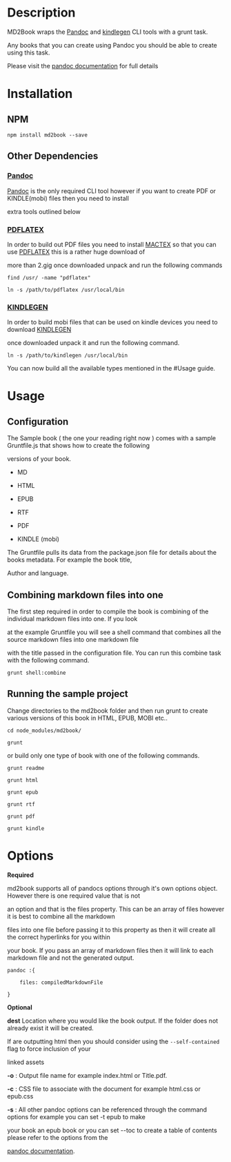 Description
===========

MD2Book wraps the [Pandoc](http://johnmacfarlane.net/pandoc) and
[kindlegen](http://www.amazon.com/gp/feature.html?ie=UTF8&docId=1000234621)
CLI tools with a grunt task.

Any books that you can create using Pandoc you should be able to create
using this task.

Please visit the [pandoc
documentation](http://johnmacfarlane.net/pandoc/README.html) for full
details

Installation
============

NPM
---


    npm install md2book --save

Other Dependencies
------------------

### [Pandoc](http://johnmacfarlane.net/pandoc)

[Pandoc](http://johnmacfarlane.net/pandoc) is the only required CLI tool
however if you want to create PDF or KINDLE(mobi) files then you need to
install

extra tools outlined below

### [PDFLATEX](http://www.tug.org/mactex/)

In order to build out PDF files you need to install
[MACTEX](http://www.tug.org/mactex/) so that you can use
[PDFLATEX](http://www.tug.org/mactex/) this is a rather huge download of

more than 2.gig once downloaded unpack and run the following commands


    find /usr/ -name "pdflatex"

    ln -s /path/to/pdflatex /usr/local/bin

### [KINDLEGEN](http://www.amazon.com/gp/feature.html?ie=UTF8&docId=1000765211)

In order to build mobi files that can be used on kindle devices you need
to download
[KINDLEGEN](http://www.amazon.com/gp/feature.html?ie=UTF8&docId=1000765211)

once downloaded unpack it and run the following command.


    ln -s /path/to/kindlegen /usr/local/bin

You can now build all the available types mentioned in the \#Usage
guide.

Usage
=====

Configuration
-------------

The Sample book ( the one your reading right now ) comes with a sample
Gruntfile.js that shows how to create the following

versions of your book.

-   MD

-   HTML

-   EPUB

-   RTF

-   PDF

-   KINDLE (mobi)

The Gruntfile pulls its data from the package.json file for details
about the books metadata. For example the book title,

Author and language.

Combining markdown files into one
---------------------------------

The first step required in order to compile the book is combining of the
individual markdown files into one. If you look

at the example Gruntfile you will see a shell command that combines all
the source markdown files into one markdown file

with the title passed in the configuration file. You can run this
combine task with the following command.


    grunt shell:combine

Running the sample project
--------------------------

Change directories to the md2book folder and then run grunt to create
various versions of this book in HTML, EPUB, MOBI etc..


    cd node_modules/md2book/

    grunt

or build only one type of book with one of the following commands.


    grunt readme

    grunt html

    grunt epub

    grunt rtf

    grunt pdf

    grunt kindle

Options
=======

**Required**

md2book supports all of pandocs options through it's own options object.
However there is one required value that is not

an option and that is the files property. This can be an array of files
however it is best to combine all the markdown

files into one file before passing it to this property as then it will
create all the correct hyperlinks for you within

your book. If you pass an array of markdown files then it will link to
each markdown file and not the generated output.


    pandoc :{

        files: compiledMarkdownFile

    }

**Optional**

**dest** Location where you would like the book output. If the folder
does not already exist it will be created.

If are outputting html then you should consider using the
`--self-contained` flag to force inclusion of your

linked assets

**-o** : Output file name for example index.html or Title.pdf.

**-c** : CSS file to associate with the document for example html.css or
epub.css

**-s** : All other pandoc options can be referenced through the command
options for example you can set -t epub to make

your book an epub book or you can set --toc to create a table of
contents please refer to the options from the

[pandoc documentation](http://johnmacfarlane.net/pandoc/README.html).

